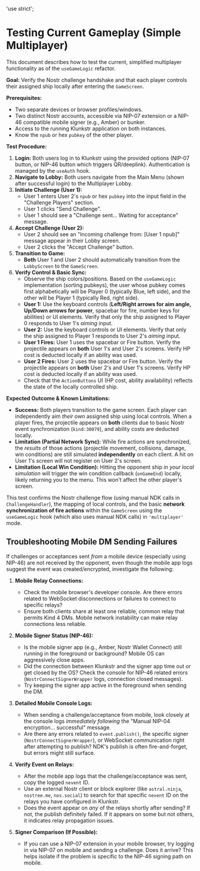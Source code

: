 'use strict';
# Testing Current Gameplay (Simple Multiplayer)

This document describes how to test the current, simplified multiplayer functionality as of the `useGameLogic` refactor.

**Goal:** Verify the Nostr challenge handshake and that each player controls their assigned ship locally after entering the `GameScreen`.

**Prerequisites:**

*   Two separate devices or browser profiles/windows.
*   Two distinct Nostr accounts, accessible via NIP-07 extension or a NIP-46 compatible mobile signer (e.g., Amber) or bunker.
*   Access to the running Klunkstr application on both instances.
*   Know the `npub` or hex `pubkey` of the other player.

**Test Procedure:**

1.  **Login:** Both users log in to Klunkstr using the provided options (NIP-07 button, or NIP-46 button which triggers QR/deeplink). Authentication is managed by the `useAuth` hook.
2.  **Navigate to Lobby:** Both users navigate from the Main Menu (shown after successful login) to the Multiplayer Lobby.
3.  **Initiate Challenge (User 1):**
    *   User 1 enters User 2's `npub` or hex `pubkey` into the input field in the "Challenge Players" section.
    *   User 1 clicks "Send Challenge".
    *   User 1 should see a "Challenge sent... Waiting for acceptance" message.
4.  **Accept Challenge (User 2):**
    *   User 2 should see an "Incoming challenge from: [User 1 npub]" message appear in their Lobby screen.
    *   User 2 clicks the "Accept Challenge" button.
5.  **Transition to Game:**
    *   **Both** User 1 and User 2 should automatically transition from the `LobbyScreen` to the `GameScreen`.
6.  **Verify Control & Basic Sync:**
    *   Observe the ship colors/positions. Based on the `useGameLogic` implementation (sorting pubkeys), the user whose pubkey comes first alphabetically will be Player 0 (typically Blue, left side), and the other will be Player 1 (typically Red, right side).
    *   **User 1:** Use the keyboard controls (**Left/Right arrows for aim angle, Up/Down arrows for power**, spacebar for fire, number keys for abilities) or UI elements. Verify that only the ship assigned to Player 0 responds to User 1's *aiming* input.
    *   **User 2:** Use the keyboard controls or UI elements. Verify that only the ship assigned to Player 1 responds to User 2's *aiming* input.
    *   **User 1 Fires:** User 1 uses the spacebar or Fire button. Verify the projectile appears on **both** User 1's and User 2's screens. Verify HP cost is deducted locally if an ability was used.
    *   **User 2 Fires:** User 2 uses the spacebar or Fire button. Verify the projectile appears on **both** User 2's and User 1's screens. Verify HP cost is deducted locally if an ability was used.
    *   Check that the `ActionButtons` UI (HP cost, ability availability) reflects the state of the locally controlled ship.

**Expected Outcome & Known Limitations:**

*   **Success:** Both players transition to the game screen. Each player can independently aim *their own* assigned ship using local controls. When a player fires, the projectile appears on **both** clients due to basic Nostr event synchronization (`kind:30079`), and ability costs are deducted locally.
*   **Limitation (Partial Network Sync):** While fire actions are synchronized, the *results* of those actions (projectile movement, collisions, damage, win conditions) are still simulated **independently** on each client. A hit on User 1's screen will not register on User 2's screen.
*   **Limitation (Local Win Condition):** Hitting the opponent ship *in your local simulation* will trigger the win condition callback (`onGameEnd`) locally, likely returning you to the menu. This won't affect the other player's screen.

This test confirms the Nostr challenge flow (using manual NDK calls in `ChallengeHandler`), the mapping of local controls, and the basic **network synchronization of fire actions** within the `GameScreen` using the `useGameLogic` hook (which also uses manual NDK calls) in `'multiplayer'` mode.

## Troubleshooting Mobile DM Sending Failures

If challenges or acceptances sent *from* a mobile device (especially using NIP-46) are not received by the opponent, even though the mobile app logs suggest the event was created/encrypted, investigate the following:

1.  **Mobile Relay Connections:**
    *   Check the mobile browser's developer console. Are there errors related to WebSocket disconnections or failures to connect to specific relays?
    *   Ensure both clients share at least one reliable, common relay that permits Kind 4 DMs. Mobile network instability can make relay connections less reliable.

2.  **Mobile Signer Status (NIP-46):**
    *   Is the mobile signer app (e.g., Amber, Nostr Wallet Connect) still running in the foreground or background? Mobile OS can aggressively close apps.
    *   Did the connection between Klunkstr and the signer app time out or get closed by the OS? Check the console for NIP-46 related errors (`NostrConnectSignerWrapper` logs, connection closed messages).
    *   Try keeping the signer app active in the foreground when sending the DM.

3.  **Detailed Mobile Console Logs:**
    *   When sending a challenge/acceptance from mobile, look closely at the console logs *immediately following* the "Manual NIP-04 encryption... successful" message.
    *   Are there any errors related to `event.publish()`, the specific signer (`NostrConnectSignerWrapper`), or WebSocket communication right after attempting to publish? NDK's publish is often fire-and-forget, but errors might still surface.

4.  **Verify Event on Relays:**
    *   After the mobile app logs that the challenge/acceptance was sent, copy the logged `nevent` ID.
    *   Use an external Nostr client or block explorer (like `astral.ninja`, `nostree.me`, `nos.social`) to search for that specific `nevent` ID on the relays you have configured in Klunkstr.
    *   Does the event appear on *any* of the relays shortly after sending? If not, the publish definitely failed. If it appears on some but not others, it indicates relay propagation issues.

5.  **Signer Comparison (If Possible):**
    *   If you can use a NIP-07 extension in your mobile browser, try logging in via NIP-07 on mobile and sending a challenge. Does it arrive? This helps isolate if the problem is specific to the NIP-46 signing path on mobile.
